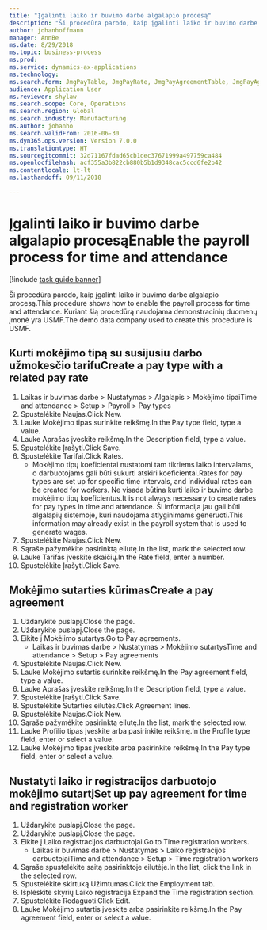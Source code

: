 ```yaml
--- 
title: "Įgalinti laiko ir buvimo darbe algalapio procesą"
description: "Ši procedūra parodo, kaip įgalinti laiko ir buvimo darbe algalapio procesą."
author: johanhoffmann
manager: AnnBe
ms.date: 8/29/2018
ms.topic: business-process
ms.prod: 
ms.service: dynamics-ax-applications
ms.technology: 
ms.search.form: JmgPayTable, JmgPayRate, JmgPayAgreementTable, JmgPayAgreementLine, HcmWorker
audience: Application User
ms.reviewer: shylaw
ms.search.scope: Core, Operations
ms.search.region: Global
ms.search.industry: Manufacturing
ms.author: johanho
ms.search.validFrom: 2016-06-30
ms.dyn365.ops.version: Version 7.0.0
ms.translationtype: HT
ms.sourcegitcommit: 32d71167fdad65cb1dec37671999a497759ca484
ms.openlocfilehash: acf355a3b822cb880b5b1d9348cac5ccd6fe2b42
ms.contentlocale: lt-lt
ms.lasthandoff: 09/11/2018

---
```

# <a name="enable-the-payroll-process-for-time-and-attendance"></a><span data-ttu-id="e9c41-103">Įgalinti laiko ir buvimo darbe algalapio procesą</span><span class="sxs-lookup"><span data-stu-id="e9c41-103">Enable the payroll process for time and attendance</span></span>

[!include [task guide banner](../../includes/task-guide-banner.md)]

<span data-ttu-id="e9c41-104">Ši procedūra parodo, kaip įgalinti laiko ir buvimo darbe algalapio procesą.</span><span class="sxs-lookup"><span data-stu-id="e9c41-104">This procedure shows how to enable the payroll process for time and attendance.</span></span> <span data-ttu-id="e9c41-105">Kuriant šią procedūrą naudojama demonstracinių duomenų įmonė yra USMF.</span><span class="sxs-lookup"><span data-stu-id="e9c41-105">The demo data company used to create this procedure is USMF.</span></span>


## <a name="create-a-pay-type-with-a-related-pay-rate"></a><span data-ttu-id="e9c41-106">Kurti mokėjimo tipą su susijusiu darbo užmokesčio tarifu</span><span class="sxs-lookup"><span data-stu-id="e9c41-106">Create a pay type with a related pay rate</span></span>
1. <span data-ttu-id="e9c41-107">Laikas ir buvimas darbe > Nustatymas > Algalapis > Mokėjimo tipai</span><span class="sxs-lookup"><span data-stu-id="e9c41-107">Time and attendance > Setup > Payroll > Pay types</span></span>
2. <span data-ttu-id="e9c41-108">Spustelėkite Naujas.</span><span class="sxs-lookup"><span data-stu-id="e9c41-108">Click New.</span></span>
3. <span data-ttu-id="e9c41-109">Lauke Mokėjimo tipas surinkite reikšmę.</span><span class="sxs-lookup"><span data-stu-id="e9c41-109">In the Pay type field, type a value.</span></span>
4. <span data-ttu-id="e9c41-110">Lauke Aprašas įveskite reikšmę.</span><span class="sxs-lookup"><span data-stu-id="e9c41-110">In the Description field, type a value.</span></span>
5. <span data-ttu-id="e9c41-111">Spustelėkite Įrašyti.</span><span class="sxs-lookup"><span data-stu-id="e9c41-111">Click Save.</span></span>
6. <span data-ttu-id="e9c41-112">Spustelėkite Tarifai.</span><span class="sxs-lookup"><span data-stu-id="e9c41-112">Click Rates.</span></span>
    * <span data-ttu-id="e9c41-113">Mokėjimo tipų koeficientai nustatomi tam tikriems laiko intervalams, o darbuotojams gali būti sukurti atskiri koeficientai.</span><span class="sxs-lookup"><span data-stu-id="e9c41-113">Rates for pay types are set up for specific time intervals, and individual rates can be created for workers.</span></span> <span data-ttu-id="e9c41-114">Ne visada būtina kurti laiko ir buvimo darbe mokėjimo tipų koeficientus.</span><span class="sxs-lookup"><span data-stu-id="e9c41-114">It is not always necessary to create rates for pay types in time and attendance.</span></span> <span data-ttu-id="e9c41-115">Ši informacija jau gali būti algalapių sistemoje, kuri naudojama atlyginimams generuoti.</span><span class="sxs-lookup"><span data-stu-id="e9c41-115">This information may already exist in the payroll system that is used to generate wages.</span></span>  
7. <span data-ttu-id="e9c41-116">Spustelėkite Naujas.</span><span class="sxs-lookup"><span data-stu-id="e9c41-116">Click New.</span></span>
8. <span data-ttu-id="e9c41-117">Sąraše pažymėkite pasirinktą eilutę.</span><span class="sxs-lookup"><span data-stu-id="e9c41-117">In the list, mark the selected row.</span></span>
9. <span data-ttu-id="e9c41-118">Lauke Tarifas įveskite skaičių.</span><span class="sxs-lookup"><span data-stu-id="e9c41-118">In the Rate field, enter a number.</span></span>
10. <span data-ttu-id="e9c41-119">Spustelėkite Įrašyti.</span><span class="sxs-lookup"><span data-stu-id="e9c41-119">Click Save.</span></span>

## <a name="create-a-pay-agreement"></a><span data-ttu-id="e9c41-120">Mokėjimo sutarties kūrimas</span><span class="sxs-lookup"><span data-stu-id="e9c41-120">Create a pay agreement</span></span>
1. <span data-ttu-id="e9c41-121">Uždarykite puslapį.</span><span class="sxs-lookup"><span data-stu-id="e9c41-121">Close the page.</span></span>
2. <span data-ttu-id="e9c41-122">Uždarykite puslapį.</span><span class="sxs-lookup"><span data-stu-id="e9c41-122">Close the page.</span></span>
3. <span data-ttu-id="e9c41-123">Eikite į Mokėjimo sutartys.</span><span class="sxs-lookup"><span data-stu-id="e9c41-123">Go to Pay agreements.</span></span>
    * <span data-ttu-id="e9c41-124">Laikas ir buvimas darbe > Nustatymas > Mokėjimo sutartys</span><span class="sxs-lookup"><span data-stu-id="e9c41-124">Time and attendance > Setup > Pay agreements</span></span>  
4. <span data-ttu-id="e9c41-125">Spustelėkite Naujas.</span><span class="sxs-lookup"><span data-stu-id="e9c41-125">Click New.</span></span>
5. <span data-ttu-id="e9c41-126">Lauke Mokėjimo sutartis surinkite reikšmę.</span><span class="sxs-lookup"><span data-stu-id="e9c41-126">In the Pay agreement field, type a value.</span></span>
6. <span data-ttu-id="e9c41-127">Lauke Aprašas įveskite reikšmę.</span><span class="sxs-lookup"><span data-stu-id="e9c41-127">In the Description field, type a value.</span></span>
7. <span data-ttu-id="e9c41-128">Spustelėkite Įrašyti.</span><span class="sxs-lookup"><span data-stu-id="e9c41-128">Click Save.</span></span>
8. <span data-ttu-id="e9c41-129">Spustelėkite Sutarties eilutės.</span><span class="sxs-lookup"><span data-stu-id="e9c41-129">Click Agreement lines.</span></span>
9. <span data-ttu-id="e9c41-130">Spustelėkite Naujas.</span><span class="sxs-lookup"><span data-stu-id="e9c41-130">Click New.</span></span>
10. <span data-ttu-id="e9c41-131">Sąraše pažymėkite pasirinktą eilutę.</span><span class="sxs-lookup"><span data-stu-id="e9c41-131">In the list, mark the selected row.</span></span>
11. <span data-ttu-id="e9c41-132">Lauke Profilio tipas įveskite arba pasirinkite reikšmę.</span><span class="sxs-lookup"><span data-stu-id="e9c41-132">In the Profile type field, enter or select a value.</span></span>
12. <span data-ttu-id="e9c41-133">Lauke Mokėjimo tipas įveskite arba pasirinkite reikšmę.</span><span class="sxs-lookup"><span data-stu-id="e9c41-133">In the Pay type field, enter or select a value.</span></span>

## <a name="set-up-pay-agreement-for-time-and-registration-worker"></a><span data-ttu-id="e9c41-134">Nustatyti laiko ir registracijos darbuotojo mokėjimo sutartį</span><span class="sxs-lookup"><span data-stu-id="e9c41-134">Set up pay agreement for time and registration worker</span></span>
1. <span data-ttu-id="e9c41-135">Uždarykite puslapį.</span><span class="sxs-lookup"><span data-stu-id="e9c41-135">Close the page.</span></span>
2. <span data-ttu-id="e9c41-136">Uždarykite puslapį.</span><span class="sxs-lookup"><span data-stu-id="e9c41-136">Close the page.</span></span>
3. <span data-ttu-id="e9c41-137">Eikite į Laiko registracijos darbuotojai.</span><span class="sxs-lookup"><span data-stu-id="e9c41-137">Go to Time registration workers.</span></span>
    * <span data-ttu-id="e9c41-138">Laikas ir buvimas darbe > Nustatymas > Laiko registracijos darbuotojai</span><span class="sxs-lookup"><span data-stu-id="e9c41-138">Time and attendance > Setup > Time registration workers</span></span>  
4. <span data-ttu-id="e9c41-139">Sąraše spustelėkite saitą pasirinktoje eilutėje.</span><span class="sxs-lookup"><span data-stu-id="e9c41-139">In the list, click the link in the selected row.</span></span>
5. <span data-ttu-id="e9c41-140">Spustelėkite skirtuką Užimtumas.</span><span class="sxs-lookup"><span data-stu-id="e9c41-140">Click the Employment tab.</span></span>
6. <span data-ttu-id="e9c41-141">Išplėskite skyrių Laiko registracija.</span><span class="sxs-lookup"><span data-stu-id="e9c41-141">Expand the Time registration section.</span></span>
7. <span data-ttu-id="e9c41-142">Spustelėkite Redaguoti.</span><span class="sxs-lookup"><span data-stu-id="e9c41-142">Click Edit.</span></span>
8. <span data-ttu-id="e9c41-143">Lauke Mokėjimo sutartis įveskite arba pasirinkite reikšmę.</span><span class="sxs-lookup"><span data-stu-id="e9c41-143">In the Pay agreement field, enter or select a value.</span></span>


